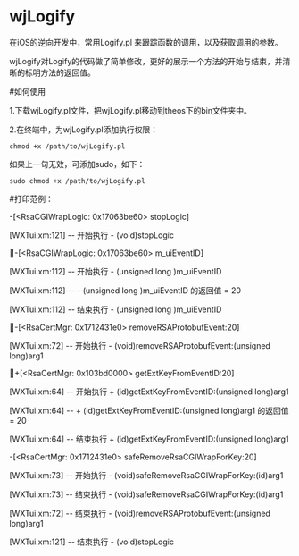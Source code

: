# wjLogify

在iOS的逆向开发中，常用Logify.pl 来跟踪函数的调用，以及获取调用的参数。

wjLogify对Logify的代码做了简单修改，更好的展示一个方法的开始与结束，并清晰的标明方法的返回值。

#如何使用

1.下载wjLogify.pl文件，把wjLogify.pl移动到theos下的bin文件夹中。

2.在终端中，为wjLogify.pl添加执行权限：

    chmod +x /path/to/wjLogify.pl

如果上一句无效，可添加sudo，如下：

    sudo chmod +x /path/to/wjLogify.pl

#打印范例：

-[<RsaCGIWrapLogic: 0x17063be60> stopLogic]

[WXTui.xm:121] -- 开始执行 - (void)stopLogic

-[<RsaCGIWrapLogic: 0x17063be60> m_uiEventID]

[WXTui.xm:112] -- 开始执行 - (unsigned long )m_uiEventID

[WXTui.xm:112] -- - (unsigned long )m_uiEventID 的返回值 = 20

[WXTui.xm:112] -- 结束执行 - (unsigned long )m_uiEventID

-[<RsaCertMgr: 0x1712431e0> removeRSAProtobufEvent:20]

[WXTui.xm:72] -- 开始执行 - (void)removeRSAProtobufEvent:(unsigned long)arg1

+[<RsaCertMgr: 0x103bd0000> getExtKeyFromEventID:20]

[WXTui.xm:64] -- 开始执行 + (id)getExtKeyFromEventID:(unsigned long)arg1

[WXTui.xm:64] -- + (id)getExtKeyFromEventID:(unsigned long)arg1 的返回值 = 20

[WXTui.xm:64] -- 结束执行 + (id)getExtKeyFromEventID:(unsigned long)arg1

-[<RsaCertMgr: 0x1712431e0> safeRemoveRsaCGIWrapForKey:20]

[WXTui.xm:73] -- 开始执行 - (void)safeRemoveRsaCGIWrapForKey:(id)arg1

[WXTui.xm:73] -- 结束执行 - (void)safeRemoveRsaCGIWrapForKey:(id)arg1

[WXTui.xm:72] -- 结束执行 - (void)removeRSAProtobufEvent:(unsigned long)arg1

[WXTui.xm:121] -- 结束执行 - (void)stopLogic
